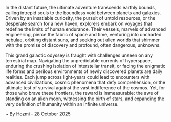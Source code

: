 
In the distant future, the ultimate adventure transcends earthly bounds, calling intrepid souls to the boundless void between planets and galaxies. Driven by an insatiable curiosity, the pursuit of untold resources, or the desperate search for a new haven, explorers embark on voyages that redefine the limits of human endurance. Their vessels, marvels of advanced engineering, pierce the fabric of space and time, venturing into uncharted nebulae, orbiting distant suns, and seeking out alien worlds that shimmer with the promise of discovery and profound, often dangerous, unknowns.

This grand galactic odyssey is fraught with challenges unseen on any terrestrial map. Navigating the unpredictable currents of hyperspace, enduring the crushing isolation of interstellar transit, or facing the enigmatic life forms and perilous environments of newly discovered planets are daily realities. Each jump across light-years could lead to encounters with advanced civilizations, cosmic phenomena that defy comprehension, or the ultimate test of survival against the vast indifference of the cosmos. Yet, for those who brave these frontiers, the reward is immeasurable: the awe of standing on an alien moon, witnessing the birth of stars, and expanding the very definition of humanity within an infinite universe.

~ By Hozmi - 28 October 2025
